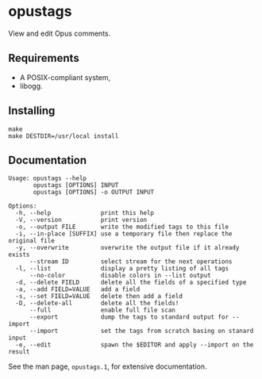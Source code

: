 opustags
========

View and edit Opus comments.

Requirements
------------

* A POSIX-compliant system,
* libogg.

Installing
----------

    make
    make DESTDIR=/usr/local install

Documentation
-------------

    Usage: opustags --help
           opustags [OPTIONS] INPUT
           opustags [OPTIONS] -o OUTPUT INPUT

    Options:
      -h, --help              print this help
      -V, --version           print version
      -o, --output FILE       write the modified tags to this file
      -i, --in-place [SUFFIX] use a temporary file then replace the original file
      -y, --overwrite         overwrite the output file if it already exists
          --stream ID         select stream for the next operations
      -l, --list              display a pretty listing of all tags
          --no-color          disable colors in --list output
      -d, --delete FIELD      delete all the fields of a specified type
      -a, --add FIELD=VALUE   add a field
      -s, --set FIELD=VALUE   delete then add a field
      -D, --delete-all        delete all the fields!
          --full              enable full file scan
          --export            dump the tags to standard output for --import
          --import            set the tags from scratch basing on stanard input
      -e, --edit              spawn the $EDITOR and apply --import on the result

See the man page, `opustags.1`, for extensive documentation.
